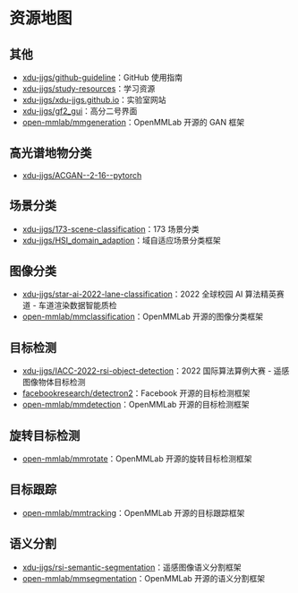 # 资源地图

## 其他

- [xdu-jjgs/github-guideline](https://github.com/xdu-jjgs/github-guideline)：GitHub 使用指南
- [xdu-jjgs/study-resources](https://github.com/xdu-jjgs/study-resources)：学习资源
- [xdu-jjgs/xdu-jjgs.github.io](https://github.com/xdu-jjgs/xdu-jjgs.github.io)：实验室网站
- [xdu-jjgs/gf2_gui](https://github.com/xdu-jjgs/gf2_gui)：高分二号界面
- [open-mmlab/mmgeneration](https://github.com/open-mmlab/mmgeneration)：OpenMMLab 开源的 GAN 框架

## 高光谱地物分类

- [xdu-jjgs/ACGAN--2-16--pytorch](https://github.com/xdu-jjgs/ACGAN--2-16--pytorch)

## 场景分类

- [xdu-jjgs/173-scene-classification](https://github.com/xdu-jjgs/173-scene-classification)：173 场景分类
- [xdu-jjgs/HSI_domain_adaption](https://github.com/xdu-jjgs/HSI_domain_adaption)：域自适应场景分类框架

## 图像分类

- [xdu-jjgs/star-ai-2022-lane-classification](https://github.com/xdu-jjgs/star-ai-2022-lane-classification)：2022 全球校园 AI 算法精英赛道 - 车道渲染数据智能质检
- [open-mmlab/mmclassification](https://github.com/open-mmlab/mmclassification)：OpenMMLab 开源的图像分类框架

## 目标检测

- [xdu-jjgs/IACC-2022-rsi-object-detection](https://github.com/xdu-jjgs/IACC-2022-rsi-object-detection)：2022 国际算法算例大赛 - 遥感图像物体目标检测
- [facebookresearch/detectron2](https://github.com/facebookresearch/detectron2)：Facebook 开源的目标检测框架
- [open-mmlab/mmdetection](https://github.com/open-mmlab/mmdetection)：OpenMMLab 开源的目标检测框架

## 旋转目标检测

- [open-mmlab/mmrotate](https://github.com/open-mmlab/mmrotate)：OpenMMLab 开源的旋转目标检测框架

## 目标跟踪

- [open-mmlab/mmtracking](https://github.com/open-mmlab/mmtracking)：OpenMMLab 开源的目标跟踪框架

## 语义分割

- [xdu-jjgs/rsi-semantic-segmentation](https://github.com/xdu-jjgs/rsi-semantic-segmentation)：遥感图像语义分割框架
- [open-mmlab/mmsegmentation](https://github.com/open-mmlab/mmsegmentation)：OpenMMLab 开源的语义分割框架
